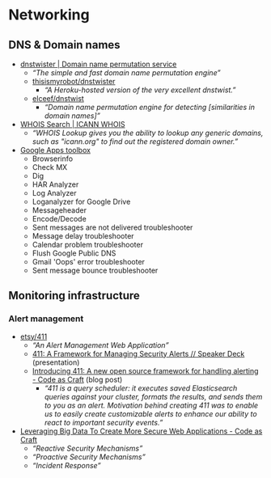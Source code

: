 # Networking

## DNS & Domain names

- [dnstwister | Domain name permutation service](https://dnstwister.report/)
  - _“The simple and fast domain name permutation engine”_
  - [thisismyrobot/dnstwister](https://github.com/thisismyrobot/dnstwister)
    - _“A Heroku-hosted version of the very excellent dnstwist.”_
  - [elceef/dnstwist](https://github.com/elceef/dnstwist)
    - _“Domain name permutation engine for detecting [similarities in domain names]”_
- [WHOIS Search | ICANN WHOIS](https://whois.icann.org/en)
  - _“WHOIS Lookup gives you the ability to lookup any generic domains, such as "icann.org" to find out the registered domain owner.”_
- [Google Apps toolbox](https://toolbox.googleapps.com/apps/main/)
  - Browserinfo
  - Check MX
  - Dig
  - HAR Analyzer
  - Log Analyzer
  - Loganalyzer for Google Drive
  - Messageheader
  - Encode/Decode
  - Sent messages are not delivered troubleshooter
  - Message delay troubleshooter
  - Calendar problem troubleshooter
  - Flush Google Public DNS
  - Gmail 'Oops' error troubleshooter
  - Sent message bounce troubleshooter

## Monitoring infrastructure

### Alert management

- [etsy/411](https://github.com/etsy/411)
  - _“An Alert Management Web Application”_
  - [411: A Framework for Managing Security Alerts // Speaker Deck](https://speakerdeck.com/kennysan/411-a-framework-for-managing-security-alerts) (presentation)
  - [Introducing 411: A new open source framework for handling alerting - Code as Craft](https://codeascraft.com/2016/09/15/introducing-411-a-new-open-source-framework-for-handling-alerting/) (blog post)
    - _“411 is a query scheduler: it executes saved Elasticsearch queries against your cluster, formats the results, and sends them to you as an alert. Motivation behind creating 411 was to enable us to easily create customizable alerts to enhance our ability to react to important security events.”_
- [Leveraging Big Data To Create More Secure Web Applications - Code as Craft](https://codeascraft.com/2013/06/04/leveraging-big-data-to-create-more-secure-web-applications/)
  - _“Reactive Security Mechanisms”_
  - _“Proactive Security Mechanisms”_
  - _“Incident Response”_
